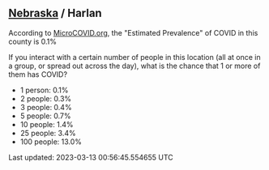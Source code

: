 
## [Nebraska](/united-states/nebraska) / Harlan

According to [MicroCOVID.org](http://microcovid.org),
the "Estimated Prevalence" of COVID in this county is 0.1%

If you interact with a certain number of people in this location
(all at once in a group, or spread out across the day), what is the chance that
1 or more of them has COVID?

- 1 person: 0.1%
- 2 people: 0.3%
- 3 people: 0.4%
- 5 people: 0.7%
- 10 people: 1.4%
- 25 people: 3.4%
- 100 people: 13.0%

Last updated: 2023-03-13 00:56:45.554655 UTC

